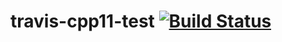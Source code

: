 # travis-cpp11-test  [![Build Status](https://travis-ci.org/Sanic/travis-cpp11-test.svg?branch=master)](https://travis-ci.org/Sanic/travis-cpp11-test.svg)

